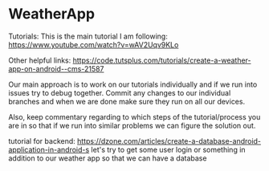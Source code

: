 # WeatherApp

Tutorials:
This is the main tutorial I am following: https://www.youtube.com/watch?v=wAV2Uqv9KLo

Other helpful links: https://code.tutsplus.com/tutorials/create-a-weather-app-on-android--cms-21587

Our main approach is to work on our tutorials individually and if we run into issues try to debug together. Commit any changes to our individual branches and when we are done make sure they run on all our devices. 

Also, keep commentary regarding to which steps of the tutorial/process you are in so that if we run into similar problems we can figure the solution out.

tutorial for backend: https://dzone.com/articles/create-a-database-android-application-in-android-s let's try to get some user login or something in addition to our weather app so that we can have a database
